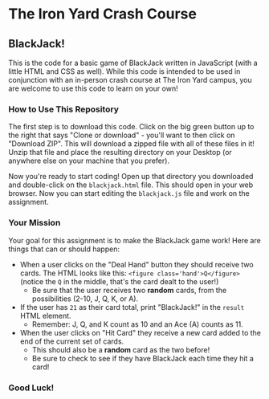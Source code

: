 
# The Iron Yard Crash Course

## BlackJack!

This is the code for a basic game of BlackJack written in JavaScript (with a little HTML and CSS as well). While this code is intended to be used in conjunction with an in-person crash course at The Iron Yard campus, you are welcome to use this code to learn on your own!

### How to Use This Repository

The first step is to download this code. Click on the big green button up to the right that says "Clone or download" - you'll want to then click on "Download ZIP". This will download a zipped file with all of these files in it! Unzip that file and place the resulting directory on your Desktop (or anywhere else on your machine that you prefer).

Now you're ready to start coding! Open up that directory you downloaded and double-click on the `blackjack.html` file. This should open in your web browser. Now you can start editing the `blackjack.js` file and work on the assignment.

### Your Mission

Your goal for this assignment is to make the BlackJack game work! Here are things that can or should happen:

* When a user clicks on the "Deal Hand" button they should receive two cards. The HTML looks like this: `<figure class='hand'>Q</figure>` (notice the `Q` in the middle, that's the card dealt to the user!)
  * Be sure that the user receives two **random** cards, from the possibilities (2-10, J, Q, K, or A).
* If the user has `21` as their card total, print "BlackJack!" in the `result` HTML element.
  * Remember: J, Q, and K count as 10 and an Ace (A) counts as 11.
* When the user clicks on "Hit Card" they receive a new card added to the end of the current set of cards.
  * This should also be a **random** card as the two before!
  * Be sure to check to see if they have BlackJack each time they hit a card!

### Good Luck!
